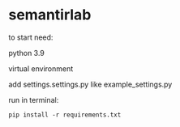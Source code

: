 # semantirlab
to start need:

python 3.9

virtual environment

add settings.settings.py like example_settings.py

run in terminal:

```console
pip install -r requirements.txt
```

